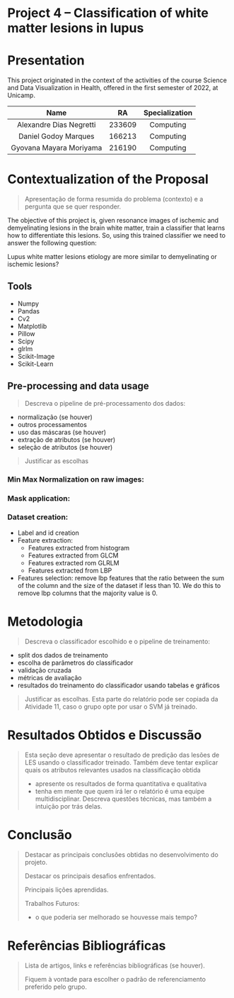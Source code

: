 # Project 4 –  Classification of white matter lesions in lupus



# Presentation

This project originated in the context of the activities of the course Science and Data Visualization in Health, offered in the first semester of 2022, at Unicamp.

| Name                    | RA     | Specialization |
| :---:                   | :---:  |  :---:         |
| Alexandre Dias Negretti | 233609 | Computing      |
| Daniel Godoy Marques    | 166213 | Computing      |
| Gyovana Mayara Moriyama | 216190 | Computing      |

# Contextualization of the Proposal
> Apresentação de forma resumida do problema (contexto) e a pergunta que se quer responder.

The objective of this project is, given resonance images of ischemic and demyelinating lesions in the brain white matter, train a classifier that learns how to differentiate this lesions. So, using this trained classifier we need to answer the following question:

Lupus white matter lesions etiology are more similar to demyelinating or ischemic lesions?

## Tools
*  Numpy
*  Pandas 
*  Cv2
*  Matplotlib
*  Pillow
*  Scipy
*  glrlm
*  Scikit-Image
*  Scikit-Learn

## Pre-processing and data usage

> Descreva o pipeline de pré-processamento dos dados:
* normalização (se houver)
* outros processamentos
* uso das máscaras (se houver)
* extração de atributos (se houver)
* seleção de atributos (se houver)
> Justificar as escolhas

###  Min Max Normalization on raw images:

### Mask application:

### Dataset creation:

* Label and id creation
* Feature extraction:
  * Features extracted from histogram
  * Features extracted from GLCM
  * Features extracted rom GLRLM
  * Features extracted from LBP
 * Features selection: remove lbp features that the ratio between the sum of the column and the size of the dataset if less than 10. We do this to remove lbp columns that the majority value is 0.


# Metodologia
> Descreva o classificador escolhido e o pipeline de treinamento:
* split dos dados de treinamento
* escolha de parâmetros do classificador
* validação cruzada
* métricas de avaliação
* resultados do treinamento do classificador usando tabelas e gráficos
>
> Justificar as escolhas.
> Esta parte do relatório pode ser copiada da Atividade 11, caso o grupo opte por usar o SVM já treinado.

# Resultados Obtidos e Discussão
> Esta seção deve apresentar o resultado de predição das lesões de LES usando o classificador treinado. Também deve tentar explicar quais os atributos relevantes usados na classificação obtida
> * apresente os resultados de forma quantitativa e qualitativa
> * tenha em mente que quem irá ler o relatório é uma equipe multidisciplinar. Descreva questões técnicas, mas também a intuição por trás delas.

# Conclusão
> Destacar as principais conclusões obtidas no desenvolvimento do projeto.
>
> Destacar os principais desafios enfrentados.
>
> Principais lições aprendidas.
>
> Trabalhos Futuros:
> * o que poderia ser melhorado se houvesse mais tempo?

# Referências Bibliográficas
> Lista de artigos, links e referências bibliográficas (se houver).
>
> Fiquem à vontade para escolher o padrão de referenciamento preferido pelo grupo.
